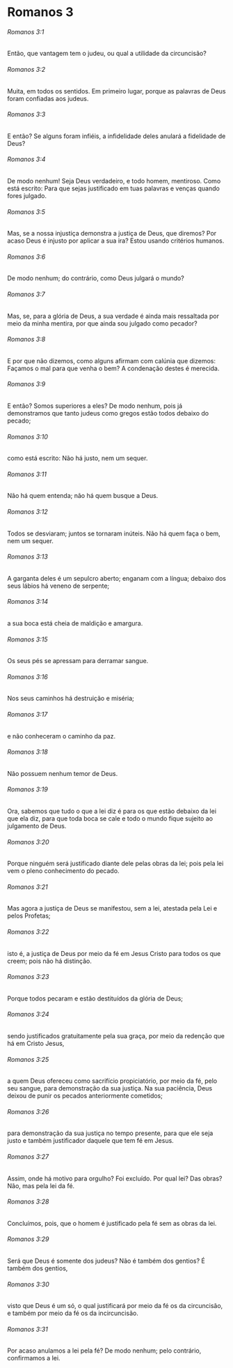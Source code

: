 # Romanos 3

###### Romanos 3:1

Então, que vantagem tem o judeu, ou qual a utilidade da circuncisão?

###### Romanos 3:2

Muita, em todos os sentidos. Em primeiro lugar, porque as palavras de Deus foram confiadas aos judeus.

###### Romanos 3:3

E então? Se alguns foram infiéis, a infidelidade deles anulará a fidelidade de Deus?

###### Romanos 3:4

De modo nenhum! Seja Deus verdadeiro, e todo homem, mentiroso. Como está escrito: Para que sejas justificado em tuas palavras e venças quando fores julgado.

###### Romanos 3:5

Mas, se a nossa injustiça demonstra a justiça de Deus, que diremos? Por acaso Deus é injusto por aplicar a sua ira? Estou usando critérios humanos.

###### Romanos 3:6

De modo nenhum; do contrário, como Deus julgará o mundo?

###### Romanos 3:7

Mas, se, para a glória de Deus, a sua verdade é ainda mais ressaltada por meio da minha mentira, por que ainda sou julgado como pecador?

###### Romanos 3:8

E por que não dizemos, como alguns afirmam com calúnia que dizemos: Façamos o mal para que venha o bem? A condenação destes é merecida.

###### Romanos 3:9

E então? Somos superiores a eles? De modo nenhum, pois já demonstramos que tanto judeus como gregos estão todos debaixo do pecado;

###### Romanos 3:10

como está escrito: Não há justo, nem um sequer.

###### Romanos 3:11

Não há quem entenda; não há quem busque a Deus.

###### Romanos 3:12

Todos se desviaram; juntos se tornaram inúteis. Não há quem faça o bem, nem um sequer.

###### Romanos 3:13

A garganta deles é um sepulcro aberto; enganam com a língua; debaixo dos seus lábios há veneno de serpente;

###### Romanos 3:14

a sua boca está cheia de maldição e amargura.

###### Romanos 3:15

Os seus pés se apressam para derramar sangue.

###### Romanos 3:16

Nos seus caminhos há destruição e miséria;

###### Romanos 3:17

e não conheceram o caminho da paz.

###### Romanos 3:18

Não possuem nenhum temor de Deus.

###### Romanos 3:19

Ora, sabemos que tudo o que a lei diz é para os que estão debaixo da lei que ela diz, para que toda boca se cale e todo o mundo fique sujeito ao julgamento de Deus.

###### Romanos 3:20

Porque ninguém será justificado diante dele pelas obras da lei; pois pela lei vem o pleno conhecimento do pecado.

###### Romanos 3:21

Mas agora a justiça de Deus se manifestou, sem a lei, atestada pela Lei e pelos Profetas;

###### Romanos 3:22

isto é, a justiça de Deus por meio da fé em Jesus Cristo para todos os que creem; pois não há distinção.

###### Romanos 3:23

Porque todos pecaram e estão destituídos da glória de Deus;

###### Romanos 3:24

sendo justificados gratuitamente pela sua graça, por meio da redenção que há em Cristo Jesus,

###### Romanos 3:25

a quem Deus ofereceu como sacrifício propiciatório, por meio da fé, pelo seu sangue, para demonstração da sua justiça. Na sua paciência, Deus deixou de punir os pecados anteriormente cometidos;

###### Romanos 3:26

para demonstração da sua justiça no tempo presente, para que ele seja justo e também justificador daquele que tem fé em Jesus.

###### Romanos 3:27

Assim, onde há motivo para orgulho? Foi excluído. Por qual lei? Das obras? Não, mas pela lei da fé.

###### Romanos 3:28

Concluímos, pois, que o homem é justificado pela fé sem as obras da lei.

###### Romanos 3:29

Será que Deus é somente dos judeus? Não é também dos gentios? É também dos gentios,

###### Romanos 3:30

visto que Deus é um só, o qual justificará por meio da fé os da circuncisão, e também por meio da fé os da incircuncisão.

###### Romanos 3:31

Por acaso anulamos a lei pela fé? De modo nenhum; pelo contrário, confirmamos a lei.

